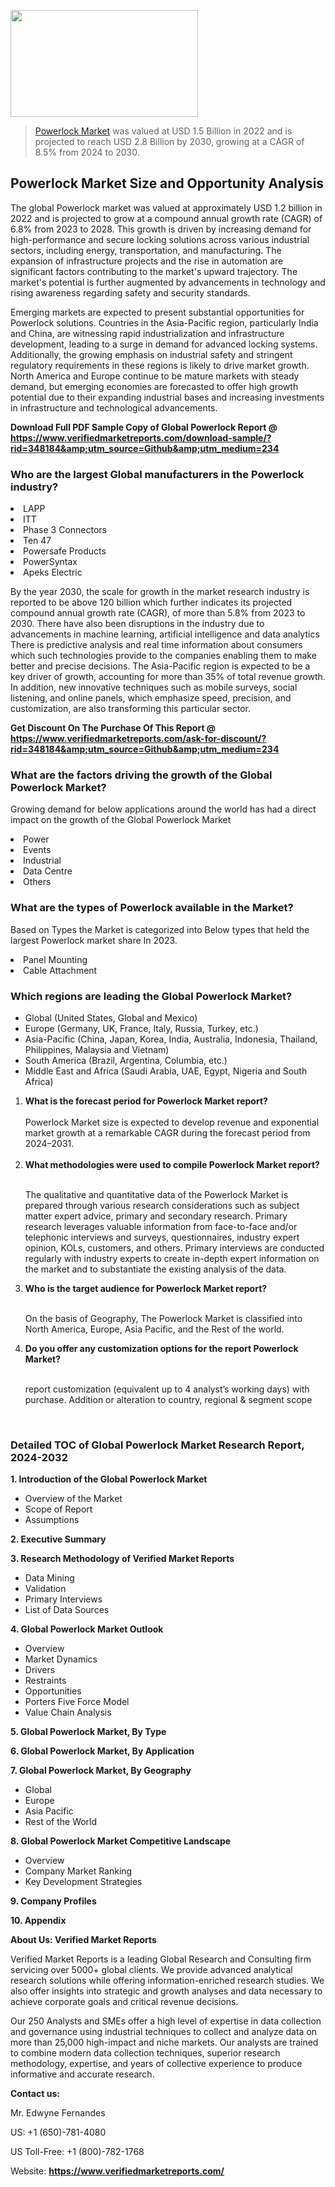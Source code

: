 <img src="https://ffe5etoiles.com/wp-content/uploads/2024/12/MST1-300x171.png" alt="" width="300" height="171" class="alignnone size-medium wp-image-20088" /><blockquote><p><p><a href="https://www.verifiedmarketreports.com/download-sample/?rid=348184&utm_source=Github&utm_medium=234" target="_blank">Powerlock Market</a> was valued at USD 1.5 Billion in 2022 and is projected to reach USD 2.8 Billion by 2030, growing at a CAGR of 8.5% from 2024 to 2030.</p></blockquote><p><h2>Powerlock Market Size and Opportunity Analysis</h2><p>The global Powerlock market was valued at approximately USD 1.2 billion in 2022 and is projected to grow at a compound annual growth rate (CAGR) of 6.8% from 2023 to 2028. This growth is driven by increasing demand for high-performance and secure locking solutions across various industrial sectors, including energy, transportation, and manufacturing. The expansion of infrastructure projects and the rise in automation are significant factors contributing to the market's upward trajectory. The market's potential is further augmented by advancements in technology and rising awareness regarding safety and security standards.</p><p>Emerging markets are expected to present substantial opportunities for Powerlock solutions. Countries in the Asia-Pacific region, particularly India and China, are witnessing rapid industrialization and infrastructure development, leading to a surge in demand for advanced locking systems. Additionally, the growing emphasis on industrial safety and stringent regulatory requirements in these regions is likely to drive market growth. North America and Europe continue to be mature markets with steady demand, but emerging economies are forecasted to offer high growth potential due to their expanding industrial bases and increasing investments in infrastructure and technological advancements.</p></p><p class=""><strong>Download Full PDF Sample Copy of Global Powerlock Report @ <a href="https://www.verifiedmarketreports.com/download-sample/?rid=348184&amp;utm_source=Github&amp;utm_medium=234" target="_blank">https://www.verifiedmarketreports.com/download-sample/?rid=348184&amp;utm_source=Github&amp;utm_medium=234</a></strong></p><h3 id="" class="">Who are the largest Global manufacturers in the Powerlock industry?</h3><p><li>LAPP</li><li> ITT</li><li> Phase 3 Connectors</li><li> Ten 47</li><li> Powersafe Products</li><li> PowerSyntax</li><li> Apeks Electric</li></p><div class=""><div class="" dir="" data-message-author-role="" data-message-id="" data-message-model-slug=""><div class=""><div class=""><div class=""><div class="" dir="" data-message-author-role="" data-message-id="" data-message-model-slug=""><div class=""><div class=""><p>By the year 2030, the scale for growth in the market research industry is reported to be above 120 billion which further indicates its projected compound annual growth rate (CAGR), of more than 5.8% from 2023 to 2030. There have also been disruptions in the industry due to advancements in machine learning, artificial intelligence and data analytics There is predictive analysis and real time information about consumers which such technologies provide to the companies enabling them to make better and precise decisions. The Asia-Pacific region is expected to be a key driver of growth, accounting for more than 35% of total revenue growth. In addition, new innovative techniques such as mobile surveys, social listening, and online panels, which emphasize speed, precision, and customization, are also transforming this particular sector.</p><p><strong>Get Discount On The Purchase Of This Report @&nbsp; <a href="https://www.verifiedmarketreports.com/ask-for-discount/?rid=348184&amp;utm_source=Github&amp;utm_medium=234" target="_blank">https://www.verifiedmarketreports.com/ask-for-discount/?rid=348184&amp;utm_source=Github&amp;utm_medium=234</a></strong></p></div></div></div></div></div></div></div></div><h3 id="" class="">What are the factors driving the growth of the Global Powerlock Market?</h3><p id="" class="">Growing demand for below applications around the world has had a direct impact on the growth of the Global Powerlock Market</p><p id="" class=""><li>Power</li><li> Events</li><li> Industrial</li><li> Data Centre</li><li> Others</li></p><h3 id="" class="">What are the types of Powerlock available in the Market?</h3><p id="" class="">Based on Types the Market is categorized into Below types that held the largest Powerlock market share In 2023.</p><p id="" class=""><li>Panel Mounting</li><li> Cable Attachment</li></p><h3 id="" class="">Which regions are leading the Global Powerlock Market?</h3><ul><li>Global (United States, Global and Mexico)</li><li>Europe (Germany, UK, France, Italy, Russia, Turkey, etc.)</li><li>Asia-Pacific (China, Japan, Korea, India, Australia, Indonesia, Thailand, Philippines, Malaysia and Vietnam)</li><li>South America (Brazil, Argentina, Columbia, etc.)</li><li>Middle East and Africa (Saudi Arabia, UAE, Egypt, Nigeria and South Africa)</li></ul><p><ol><li><strong>What is the forecast period for Powerlock Market report?<br /></strong><br /><span data-sheets-root="1" data-sheets-value="{&quot;1&quot;:2,&quot;2&quot;:&quot;XXXX size is expected to develop revenue and exponential market growth at a remarkable CAGR during the forecast period from 2024&ndash;2030.&quot;}" data-sheets-userformat="{&quot;2&quot;:12674,&quot;4&quot;:{&quot;1&quot;:2,&quot;2&quot;:16776960},&quot;10&quot;:2,&quot;11&quot;:0,&quot;15&quot;:&quot;Arial&quot;,&quot;16&quot;:12}">Powerlock Market size is expected to develop revenue and exponential market growth at a remarkable CAGR during the forecast period from 2024&ndash;2031.</span><br /><br /></li><li><strong>What methodologies were used to compile Powerlock Market report?<br /><br /></strong><p>The qualitative and quantitative data of the&nbsp;Powerlock Market is prepared through various research considerations such as subject matter expert advice, primary and secondary research. Primary research leverages valuable information from face-to-face and/or telephonic interviews and surveys, questionnaires, industry expert opinion, KOLs, customers, and others. Primary interviews are conducted regularly with industry experts to create in-depth expert information on the market and to substantiate the existing analysis of the data.&nbsp;</p></li><li><strong>Who is the target audience for Powerlock Market report?<br /><br /></strong><p>On the basis of Geography, The&nbsp;Powerlock Market is classified into North America, Europe, Asia Pacific, and the Rest of the world.</p></li><li><strong>Do you offer any customization options for the report Powerlock Market?<br /><br /></strong><p>report customization (equivalent up to 4 analyst&rsquo;s working days) with purchase. Addition or alteration to country, regional &amp; segment scope</p><p>&nbsp;</p></li></ol></p><h3 id="" class="">Detailed TOC of Global Powerlock Market Research Report, 2024-2032</h3><p id="" class=""><strong>1. Introduction of the Global Powerlock Market</strong></p><ul><li>Overview of the Market</li><li>Scope of Report</li><li>Assumptions</li></ul><p id="" class=""><strong>2. Executive Summary</strong></p><p id="" class=""><strong>3. Research Methodology of&nbsp;Verified Market Reports</strong></p><ul><li>Data Mining</li><li>Validation</li><li>Primary Interviews</li><li>List of Data Sources</li></ul><p id="" class=""><strong>4. Global Powerlock Market Outlook</strong></p><ul><li>Overview</li><li>Market Dynamics</li><li>Drivers</li><li>Restraints</li><li>Opportunities</li><li>Porters Five Force Model</li><li>Value Chain Analysis</li></ul><p id="" class=""><strong>5. Global Powerlock Market, By&nbsp;Type</strong></p><p id="" class=""><strong>6. Global Powerlock Market, By Application</strong></p><p id="" class=""><strong>7. Global Powerlock Market, By Geography</strong></p><ul><li>Global</li><li>Europe</li><li>Asia Pacific</li><li>Rest of the World</li></ul><p id="" class=""><strong>8. Global Powerlock Market Competitive Landscape</strong></p><ul><li>Overview</li><li>Company Market Ranking</li><li>Key Development Strategies</li></ul><p id="" class=""><strong>9. Company Profiles</strong></p><p id="" class=""><strong>10. Appendix</strong></p><p id="" class=""><strong>About Us: Verified Market Reports</strong></p><p id="" class="">Verified Market Reports is a leading Global Research and Consulting firm servicing over 5000+ global clients. We provide advanced analytical research solutions while offering information-enriched research studies. We also offer insights into strategic and growth analyses and data necessary to achieve corporate goals and critical revenue decisions.</p><p id="" class="">Our 250 Analysts and SMEs offer a high level of expertise in data collection and governance using industrial techniques to collect and analyze data on more than 25,000 high-impact and niche markets. Our analysts are trained to combine modern data collection techniques, superior research methodology, expertise, and years of collective experience to produce informative and accurate research.</p><p id="" class=""><strong>Contact us:</strong></p><p id="" class="">Mr. Edwyne Fernandes</p><p id="" class="">US: +1 (650)-781-4080</p><p id="" class="">US Toll-Free: +1 (800)-782-1768</p><p id="" class="">Website: <a target="" data-test-app-aware-link=""><strong>https://www.verifiedmarketreports.com/</strong></a></p>

